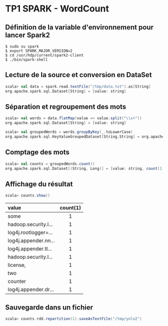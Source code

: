 # TP1 SPARK - WordCount


## Définition de la variable d'environnement pour lancer Spark2
```
$ sudo su spark
$ export SPARK_MAJOR_VERSION=2
$ cd /usr/hdp/current/spark2-client
$ ./bin/spark-shell
```

## Lecture de la source et conversion en DataSet
```scala
scala> val data = spark.read.textFile("/tmp/data.txt").as[String]
org.apache.spark.sql.Dataset[String] = [value: string]
```

## Séparation et regroupement des mots
```scala
scala> val words = data.flatMap(value => value.split("\\s+"))
org.apache.spark.sql.Dataset[String] = [value: string]

scala> val groupedWords = words.groupByKey(_.toLowerCase)
org.apache.spark.sql.KeyValueGroupedDataset[String,String] = org.apache.spark.sql.KeyValueGroupedDataset@a175266
```

## Comptage des mots
```scala
scala> val counts = groupedWords.count()
org.apache.spark.sql.Dataset[(String, Long)] = [value: string, count(1): bigint]
```

## Affichage du résultat
```scala
scala> counts.show()
```

|               value|count(1)|
:--------------------|:--------:
|                some|       1|
|hadoop.security.l...|       1|
|log4j.rootlogger=...|       1|
|log4j.appender.nn...|       1|
|log4j.appender.tl...|       1|
|hadoop.security.l...|       1|
|            license,|       1|
|                 two|       1|
|             counter|       1|
|log4j.appender.dr...|       1|


## Sauvegarde dans un fichier
```scala
scala> counts.rdd.repartition(1).saveAsTextFile("/tmp/yolo2")
```
